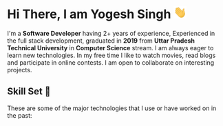 
<h1>Hi There, I am Yogesh Singh <img  src="https://raw.githubusercontent.com/ABSphreak/ABSphreak/master/gifs/Hi.gif" width="30px"></h1>

I'm a **Software Developer** having 2+ years of experience, Experienced in the full stack development, graduated in **2019** from **Uttar Pradesh Technical University** in **Computer Science** stream. I am always eager to learn new technologies. In my free time I like to watch movies, read blogs and participate in online contests. I am open to collaborate on interesting projects.


## Skill Set :muscle:

These are some of the major technologies that I use or have worked on in the past:

